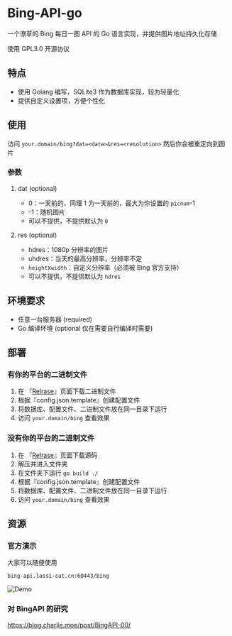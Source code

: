 # Bing-API-go
一个潦草的 Bing 每日一图 API 的 Go 语言实现，并提供图片地址持久化存储

使用 GPL3.0 开源协议

## 特点
+ 使用 Golang 编写，SQLite3 作为数据库实现，较为轻量化
+ 提供自定义设置项，方便个性化

## 使用
访问 `your.domain/bing?dat=<date>&res=<resolution>` 然后你会被重定向到图片

### 参数
1. dat (optional)
   + 0：一天前的，同理 1 为一天前的，最大为你设置的 `picnum`-1
   + -1：随机图片
   + 可以不提供，不提供默认为 `0`

2. res (optional)
   + hdres：1080p 分辨率的图片
   + uhdres：当天的最高分辨率，分辨率不定
   + `height`x`width`：自定义分辨率（必须被 Bing 官方支持）
   + 可以不提供，不提供默认为 `hdres`


## 环境要求
+ 任意一台服务器 (required)
+ Go 编译环境 (optional 仅在需要自行编译时需要)

## 部署

### 有你的平台的二进制文件
1. 在 『[Relrase](https://github.com/CharlieYu4994/Bing-API-go/releases)』页面下载二进制文件
2. 根据『config.json.template』创建配置文件
3. 将数据库、配置文件、二进制文件放在同一目录下运行
4. 访问 `your.domain/bing` 查看效果

### 没有你的平台的二进制文件
1. 在 『[Relrase](https://github.com/CharlieYu4994/Bing-API-go/releases)』页面下载源码
2. 解压并进入文件夹
3. 在文件夹下运行 `go build ./`
4. 根据『config.json.template』创建配置文件
5. 将数据库、配置文件、二进制文件放在同一目录下运行
6. 访问 `your.domain/bing` 查看效果

## 资源

### 官方演示
大家可以随便使用
```
bing-api.lassi-cat.cn:60443/bing
```
![Demo](https://bing-api.lassi-cat.cn:60443/bing)

### 对 BingAPI 的研究
https://blog.charlie.moe/post/BingAPI-00/



